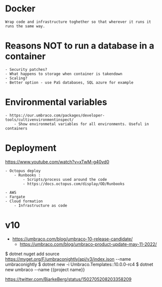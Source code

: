 # Docker

    Wrap code and infrastructure toghether so that wherever it runs it runs the same way.

# Reasons NOT to run a database in a container

    - Security patches?
    - What happens to storage when container is takendown
    - Scaling?
    - Better option - use PaS databases, SQL azure for example



# Environmental variables 
    - https://our.umbraco.com/packages/developer-tools/cultivenvironmentinspect/
        - Show environmetal variables for all environments. Useful in containers

# Deployment

https://www.youtube.com/watch?v=xTwM-g40vd0

    - Octopus deploy
        - Runbooks :
            - Scripts/process used around the code 
            - https://docs.octopus.com/display/OD/Runbooks

    - AWS
    - Fargate
    - Cloud formation
        - Infrastructure as code
    
# v10

- https://umbraco.com/blog/umbraco-10-release-candidate/
    - https://umbraco.com/blog/umbraco-product-update-may-11-2022/

$ dotnet nuget add source https://myget.org/F/umbraconightly/api/v3/index.json --name umbraconightly
$ dotnet new -i Umbraco.Templates::10.0.0-rc4
$ dotnet new umbraco --name {{project name}}

https://twitter.com/BjarkeBerg/status/1502705208203358209
